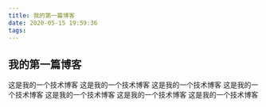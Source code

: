 ```yaml
---
title: 我的第一篇博客
date: 2020-05-15 19:59:36
tags:
---
```

## 我的第一篇博客
这是我的一个技术博客
这是我的一个技术博客
这是我的一个技术博客
这是我的一个技术博客
这是我的一个技术博客
这是我的一个技术博客
这是我的一个技术博客
